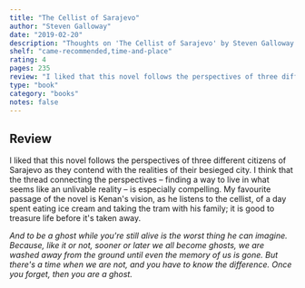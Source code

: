 ```yaml
---
title: "The Cellist of Sarajevo"
author: "Steven Galloway"
date: "2019-02-20"
description: "Thoughts on 'The Cellist of Sarajevo' by Steven Galloway."
shelf: "came-recommended,time-and-place"
rating: 4
pages: 235
review: "I liked that this novel follows the perspectives of three different citizens of Sarajevo as they contend with the realities of their besieged city. I think that the thread connecting the perspectives – finding a way to live in what seems like an unlivable reality – is especially compelling. My favourite passage of the novel is Kenan's vision, as he listens to the cellist, of a day spent eating ice cream and taking the tram with his family; it is good to treasure life before it's taken away. <br/><br/><i>And to be a ghost while you're still alive is the worst thing he can imagine. Because, like it or not, sooner or later we all become ghosts, we are washed away from the ground until even the memory of us is gone. But there's a time when we are not, and you have to know the difference. Once you forget, then you are a ghost.</i>"
type: "book"
category: "books"
notes: false
---
```


## Review

I liked that this novel follows the perspectives of three different citizens of Sarajevo as they contend with the realities of their besieged city. I think that the thread connecting the perspectives – finding a way to live in what seems like an unlivable reality – is especially compelling. My favourite passage of the novel is Kenan's vision, as he listens to the cellist, of a day spent eating ice cream and taking the tram with his family; it is good to treasure life before it's taken away.

_And to be a ghost while you're still alive is the worst thing he can imagine. Because, like it or not, sooner or later we all become ghosts, we are washed away from the ground until even the memory of us is gone. But there's a time when we are not, and you have to know the difference. Once you forget, then you are a ghost._
